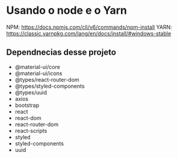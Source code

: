 # Usando o node e o Yarn

NPM: https://docs.npmjs.com/cli/v6/commands/npm-install
YARN: https://classic.yarnpkg.com/lang/en/docs/install/#windows-stable

## Dependnecias desse projeto

* @material-ui/core
* @material-ui/icons
* @types/react-router-dom
* @types/styled-components
* @types/uuid
* axios
* bootstrap
* react
* react-dom
* react-router-dom
* react-scripts
* styled
* styled-components
* uuid
